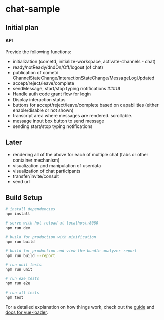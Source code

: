 # chat-sample

## Initial plan
#### API
Provide the following functions:
- initialization (cometd, initialize-workspace, activate-channels - chat)
- ready/notReady/dndOn/Off/logout (of chat)
- publication of cometd ChannelStateChange/InteractionStateChange/MessageLogUpdated
- accept/reject/leave/complete
- sendMessage, start/stop typing notifications
###UI
- Handle auth code grant flow for login
- Display interaction status
- buttons for accept/reject/leave/complete based on capabilities (either enable/disable or not shown)
- transcript area where messages are rendered. scrollable.
- message input box button to send message
- sending start/stop typing notifications

## Later
- rendering all of the above for each of multiple chat (tabs or other container mechanism)
- visualization and manipulation of userdata
- visualization of chat participants
- transfer/invite/consult
- send url

## Build Setup

``` bash
# install dependencies
npm install

# serve with hot reload at localhost:8080
npm run dev

# build for production with minification
npm run build

# build for production and view the bundle analyzer report
npm run build --report

# run unit tests
npm run unit

# run e2e tests
npm run e2e

# run all tests
npm test
```

For a detailed explanation on how things work, check out the [guide](http://vuejs-templates.github.io/webpack/) and [docs for vue-loader](http://vuejs.github.io/vue-loader).
